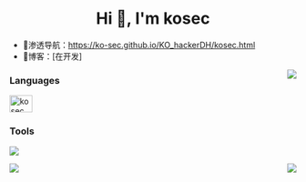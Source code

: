 <h1 align="center">Hi 👋, I'm kosec</h1>

- 📝渗透导航：https://ko-sec.github.io/KO_hackerDH/kosec.html
- 📄博客：[在开发]

<img align="right" src="https://github-readme-stats.vercel.app/api?username=ko-sec&show_icons=true&theme=chartreuse-dark&count_private=true"/>

<h3 align="left">Languages</h3>
<p align="left">
<img align="center" src="https://raw.githubusercontent.com/rahuldkjain/github-profile-readme-generator/master/src/images/icons/Social/hackerrank.svg" alt="kosec" height="30" width="40" /></a>
</p>

<h3 align="left">Tools</h3>
<p align="left"><img src="https://img.shields.io/badge/GoLand-0f0f0f?&style=for-the-badge&logo=goland&logoColor=white"/>
<p align="left"><img src="https://img.shields.io/badge/IntelliJIDEA-000000.svg?style=for-the-badge&logo=intellij-idea&logoColor=white"/>  

<img align="right" src="https://github-readme-stats.vercel.app/api/top-langs/?username=ko-sec&theme=chartreuse-dark&layout=compact"/>
